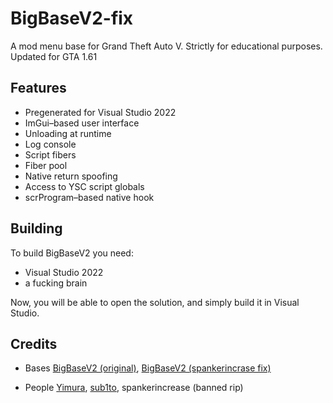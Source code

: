 # BigBaseV2-fix
A mod menu base for Grand Theft Auto V.
Strictly for educational purposes.
Updated for GTA 1.61

## Features
* Pregenerated for Visual Studio 2022
* ImGui–based user interface
* Unloading at runtime
* Log console
* Script fibers
* Fiber pool
* Native return spoofing
* Access to YSC script globals
* scrProgram–based native hook

## Building
To build BigBaseV2 you need:
* Visual Studio 2022
* a fucking brain

Now, you will be able to open the solution, and simply build it in Visual Studio.

## Credits
* Bases
[BigBaseV2 (original)](https://github.com/Pocakking/BigBaseV2), 
[BigBaseV2 (spankerincrase fix)](https://bitbucket.org/gir489/bigbasev2-fix)

* People
[Yimura](https://www.unknowncheats.me/forum/members/2602052.html), 
[sub1to](https://www.unknowncheats.me/forum/members/1532142.html), 
spankerincrease (banned rip)
